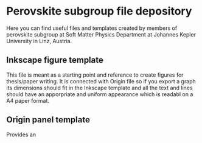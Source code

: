 # Perovskite subgroup file depository

Here you can find useful files and templates created by members of perovskite subgroup at Soft Matter Physics Department at Johannes Kepler University in Linz, Austria. 

## Inkscape figure template
This file is meant as a starting point and reference to create figures for thesis/paper writing. It is connected with Origin file so if you export a graph its dimensions should fit in the Inkscape template and all the text and lines should have an apporpriate and uniform appearance which is readabl on a A4 paper format. 

## Origin panel template 
Provides an 
